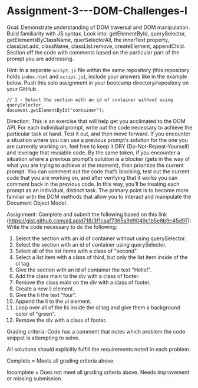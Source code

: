 # Assignment-3---DOM-Challenges-I

Goal:
Demonstrate understanding of DOM traversal and DOM manipulation. Build familiarity with JS syntax. Look into: getElementById, querySelector, getElementsByClassName, querSelectorAll, the innerText property, classList.add, className, classList.remove, createElement, appendChild. Section off the code with comments based on the particular part of the prompt you are addressing. 

Hint:
In a separate `script.js` file within the same repository (this repository holds `index.html` and `script.js`), include your answers like in the example below. Push this solo assignment in your bootcamp directory/repository on your GitHub.
```
// 1 - Select the section with an id of container without using querySelector.
document.getElementById("container");
```

Direction:
This is an exercise that will help get you acclimated to the DOM API. For each individual prompt, write out the code necessary to achieve the particular task at hand. Test it out, and then move forward. If you encounter a situation where you can use a previous prompt’s solution for the one you are currently working on, feel free to keep it DRY (Do-Not-Repeat-Yourself) and leverage that reusable code. By the same token, if you encounter a situation where a previous prompt’s solution is a blocker (gets in the way of what you are trying to achieve at the moment), then prioritize the current prompt. You can comment out the code that’s blocking, test out the current code that you are working on, and after verifying that it works you can comment back in the previous code. In this way, you’ll be treating each prompt as an individual, distinct task. The primary point is to become more familiar with the DOM methods that allow you to interact and manipulate the Document Object Model.

Assignment:
Complete and submit the following based on this link (https://gist.github.com/ajLapid718/3f1caaf7365a9d9049c1b5e8b9c45d97):
Write the code necessary to do the following:
1) Select the section with an id of container without using querySelector.
2) Select the section with an id of container using querySelector.
3) Select all of the list items with a class of "second".
4) Select a list item with a class of third, but only the list item inside of the ol tag.
5) Give the section with an id of container the text "Hello!".
6) Add the class main to the div with a class of footer.
7) Remove the class main on the div with a class of footer.
8) Create a new li element.
9) Give the li the text "four".
10) Append the li to the ul element.
12) Loop over all of the lis inside the ol tag and give them a background color of "green".
13) Remove the div with a class of footer.

Grading criteria:
Code has a comment that notes which problem the code snippet is attempting to solve.

All solutions should explicitly fulfill the requirements noted in each problem.

Complete = Meets all grading criteria above.

Incomplete = Does not meet all grading criteria above. Needs improvement or missing submission.
